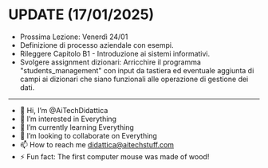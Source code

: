 # UPDATE (17/01/2025) 
- Prossima Lezione: Venerdì 24/01
- Definizione di processo aziendale con esempi.
- Rileggere Capitolo B1 - Introduzione ai sistemi informativi.
- Svolgere assignment dizionari: Arricchire il programma "students_management" con input da tastiera ed eventuale aggiunta di campi ai dizionari che siano funzionali alle operazione di gestione dei dati.

---

- 👋 Hi, I’m @AiTechDidattica
- 👀 I’m interested in Everything
- 🌱 I’m currently learning Everything
- 💞️ I’m looking to collaborate on Everything
- 📫 How to reach me didattica@aitechstuff.com
- ⚡ Fun fact: The first computer mouse was made of wood!

<!---
AiTechDidattica/AiTechDidattica is a ✨ special ✨ repository because its `README.md` (this file) appears on your GitHub profile.
You can click the Preview link to take a look at your changes.
--->
